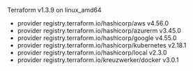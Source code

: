 Terraform v1.3.9
on linux_amd64
+ provider registry.terraform.io/hashicorp/aws v4.56.0
+ provider registry.terraform.io/hashicorp/azurerm v3.45.0
+ provider registry.terraform.io/hashicorp/google v4.55.0
+ provider registry.terraform.io/hashicorp/kubernetes v2.18.1
+ provider registry.terraform.io/hashicorp/local v2.3.0
+ provider registry.terraform.io/kreuzwerker/docker v3.0.1
